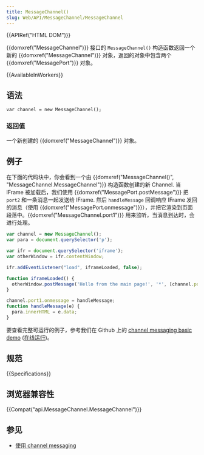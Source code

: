 ```yaml
---
title: MessageChannel()
slug: Web/API/MessageChannel/MessageChannel
---
```

{{APIRef("HTML DOM")}}

{{domxref("MessageChannel")}} 接口的 `MessageChannel()` 构造函数返回一个新的 {{domxref("MessageChannel")}} 对象，返回的对象中包含两个 {{domxref("MessagePort")}} 对象。

{{AvailableInWorkers}}

## 语法

```plain
var channel = new MessageChannel();
```

### 返回值

一个新创建的 {{domxref("MessageChannel")}} 对象。

## 例子

在下面的代码块中，你会看到一个由 {{domxref("MessageChannel()", "MessageChannel.MessageChannel")}} 构造函数创建的新 Channel. 当 IFrame 被加载后，我们使用 {{domxref("MessagePort.postMessage")}} 把 `port2` 和一条消息一起发送给 IFrame. 然后 `handleMessage` 回调响应 IFrame 发回的消息（使用 {{domxref("MessagePort.onmessage")}}），并把它渲染到页面段落中。{{domxref("MessageChannel.port1")}} 用来监听，当消息到达时，会进行处理。

```js
var channel = new MessageChannel();
var para = document.querySelector('p');

var ifr = document.querySelector('iframe');
var otherWindow = ifr.contentWindow;

ifr.addEventListener("load", iframeLoaded, false);

function iframeLoaded() {
  otherWindow.postMessage('Hello from the main page!', '*', [channel.port2]);
}

channel.port1.onmessage = handleMessage;
function handleMessage(e) {
  para.innerHTML = e.data;
}
```

要查看完整可运行的例子，参考我们在 Github 上的 [channel messaging basic demo](https://github.com/mdn/channel-messaging-basic-demo) ([在线运行](http://mdn.github.io/channel-messaging-basic-demo/))。

## 规范

{{Specifications}}

## 浏览器兼容性

{{Compat("api.MessageChannel.MessageChannel")}}

## 参见

- [使用 channel messaging](/zh-CN/docs/Web/API/Channel_Messaging_API/Using_channel_messaging)
